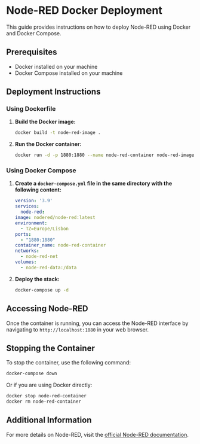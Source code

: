# Node-RED Docker Deployment

This guide provides instructions on how to deploy Node-RED using Docker and Docker Compose.

## Prerequisites

- Docker installed on your machine
- Docker Compose installed on your machine

## Deployment Instructions

### Using Dockerfile

1. **Build the Docker image:**

    ```bash
    docker build -t node-red-image .
    ```

2. **Run the Docker container:**

    ```bash
    docker run -d -p 1880:1880 --name node-red-container node-red-image
    ```

### Using Docker Compose

1. **Create a `docker-compose.yml` file in the same directory with the following content:**

    ```yaml
    version: '3.9'
    services:
      node-red:
    image: nodered/node-red:latest
    environment:
      - TZ=Europe/Lisbon
    ports:
      - "1880:1880"
    container_name: node-red-container
    networks:
      - node-red-net
    volumes:
      - node-red-data:/data
    ```

2. **Deploy the stack:**

    ```bash
    docker-compose up -d
    ```

## Accessing Node-RED

Once the container is running, you can access the Node-RED interface by navigating to `http://localhost:1880` in your web browser.

## Stopping the Container

To stop the container, use the following command:

```bash
docker-compose down
```

Or if you are using Docker directly:

```bash
docker stop node-red-container
docker rm node-red-container
```

## Additional Information

For more details on Node-RED, visit the [official Node-RED documentation](https://nodered.org/docs/).
